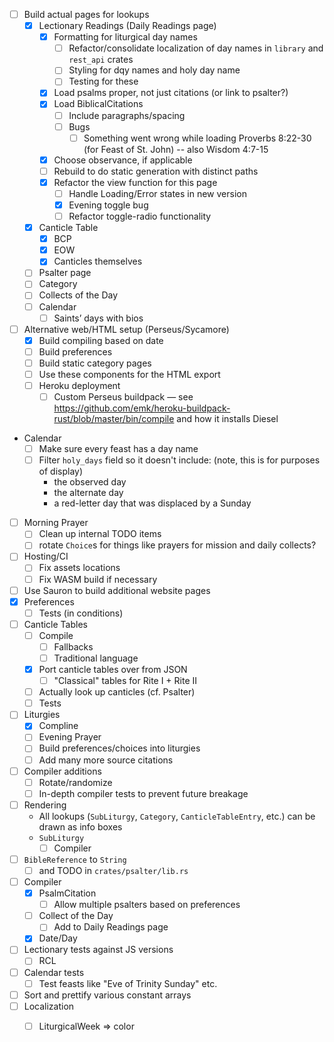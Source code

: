 - [ ] Build actual pages for lookups
  - [x] Lectionary Readings (Daily Readings page)
    - [x] Formatting for liturgical day names
      - [ ] Refactor/consolidate localization of day names in `library` and `rest_api` crates
      - [ ] Styling for dqy names and holy day name
      - [ ] Testing for these
    - [x] Load psalms proper, not just citations (or link to psalter?)
    - [x] Load BiblicalCitations
      - [ ] Include paragraphs/spacing
      - [ ] Bugs
          - [ ] Something went wrong while loading Proverbs 8:22-30 (for Feast of St. John) -- also Wisdom 4:7-15
    - [x] Choose observance, if applicable
    - [ ] Rebuild to do static generation with distinct paths
    - [x] Refactor the view function for this page
      - [ ] Handle Loading/Error states in new version
      - [X] Evening toggle bug
      - [ ] Refactor toggle-radio functionality
  - [x] Canticle Table
    - [x] BCP
    - [x] EOW
    - [x] Canticles themselves
  - [ ] Psalter page
  - [ ] Category
  - [ ] Collects of the Day
  - [ ] Calendar
    - [ ] Saints’ days with bios
- [ ] Alternative web/HTML setup (Perseus/Sycamore)
  - [x] Build compiling based on date
  - [ ] Build preferences
  - [ ] Build static category pages
  - [ ] Use these components for the HTML export
  - [ ] Heroku deployment
    - [ ] Custom Perseus buildpack — see https://github.com/emk/heroku-buildpack-rust/blob/master/bin/compile and how it installs Diesel
- Calendar 
  - [ ] Make sure every feast has a day name
  - [ ] Filter `holy_days` field so it doesn't include: (note, this is for purposes of display)
    - the observed day
    - the alternate day
    - a red-letter day that was displaced by a Sunday
- [ ] Morning Prayer
  - [ ] Clean up internal TODO items
  - [ ] rotate `Choice`s for things like prayers for mission and daily collects?
- [ ] Hosting/CI
  - [ ] Fix assets locations
  - [ ] Fix WASM build if necessary
- [ ] Use Sauron to build additional website pages
- [x] Preferences
  - [ ] Tests (in conditions)
- [ ] Canticle Tables
  - [ ] Compile
    - [ ] Fallbacks
    - [ ] Traditional language
  - [x] Port canticle tables over from JSON
    - [ ] "Classical" tables for Rite I + Rite II
  - [ ] Actually look up canticles (cf. Psalter)
  - [ ] Tests
- [ ] Liturgies
  - [x] Compline
  - [ ] Evening Prayer
  - [ ] Build preferences/choices into liturgies
  - [ ] Add many more source citations
- [ ] Compiler additions
  - [ ] Rotate/randomize
  - [ ] In-depth compiler tests to prevent future breakage
- [ ] Rendering
  - All lookups (`SubLiturgy`, `Category`, `CanticleTableEntry`, etc.) can be drawn as info boxes
  - `SubLiturgy`
    - [ ] Compiler
- [ ] `BibleReference` to `String`
  - [ ] and TODO in `crates/psalter/lib.rs`
- [ ] Compiler
  - [x] PsalmCitation
    - [ ] Allow multiple psalters based on preferences
  - [ ] Collect of the Day
    - [ ] Add to Daily Readings page
  - [x] Date/Day
- [ ] Lectionary tests against JS versions
  - [ ] RCL
- [ ] Calendar tests
  - [ ] Test feasts like "Eve of Trinity Sunday" etc.
- [ ] Sort and prettify various constant arrays
- [ ] Localization
  - [ ] LiturgicalWeek => color

